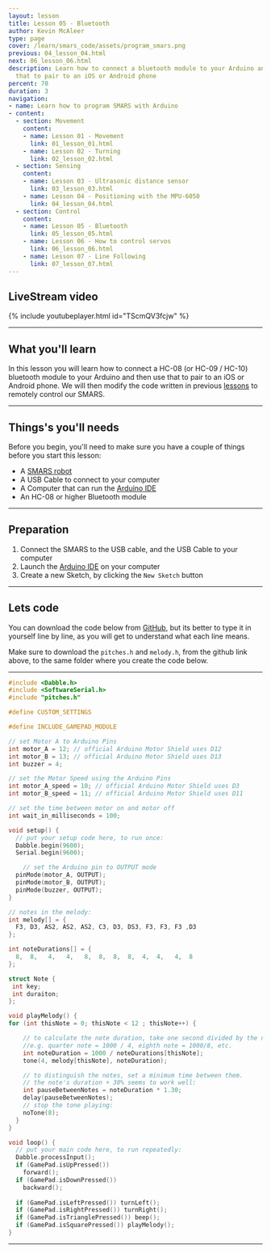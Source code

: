 ```yaml
---
layout: lesson
title: Lesson 05 - Bluetooth
author: Kevin McAleer
type: page
cover: /learn/smars_code/assets/program_smars.png
previous: 04_lesson_04.html
next: 06_lesson_06.html
description: Learn how to connect a bluetooth module to your Arduino and then use
  that to pair to an iOS or Android phone
percent: 70
duration: 3
navigation:
- name: Learn how to program SMARS with Arduino
- content:
  - section: Movement
    content:
    - name: Lesson 01 - Movement
      link: 01_lesson_01.html
    - name: Lesson 02 - Turning
      link: 02_lesson_02.html
  - section: Sensing
    content:
    - name: Lesson 03 - Ultrasonic distance sensor
      link: 03_lesson_03.html
    - name: Lesson 04 - Positioning with the MPU-6050
      link: 04_lesson_04.html
  - section: Control
    content:
    - name: Lesson 05 - Bluetooth
      link: 05_lesson_05.html
    - name: Lesson 06 - How to control servos
      link: 06_lesson_06.html
    - name: Lesson 07 - Line Following
      link: 07_lesson_07.html
---
```



## LiveStream video

{% include youtubeplayer.html id="TScmQV3fcjw" %}

---

## What you'll learn

In this lesson you will learn how to connect a HC-08 (or HC-09 / HC-10) bluetooth module to your Arduino and then use that to pair to an iOS or Android phone. We will then modify the code written in previous [lessons](02_lesson_02) to remotely control our SMARS.

---

## Things's you'll needs

Before you begin, you'll need to make sure you have a couple of things before you start this lesson:

* A [SMARS robot](/learn/smars/)
* A USB Cable to connect to your computer
* A Computer that can run the [Arduino IDE](https://create.arduino.cc/editor)
* An HC-08 or higher Bluetooth module

---

## Preparation

1. Connect the SMARS to the USB cable, and the USB Cable to your computer
1. Launch the [Arduino IDE](https://create.arduino.cc/editor) on your computer
1. Create a new Sketch, by clicking the `New Sketch` button

---

## Lets code

You can download the code below from [GitHub](https://www.github.com/kevinmcaleer/lesson_05_bluetooth), but its better to type it in yourself line by line, as you will get to understand what each line means.

Make sure to download the `pitches.h` and `melody.h`, from the github link above, to the same folder where you create the code below.

---

``` c
#include <Dabble.h>
#include <SoftwareSerial.h>
#include "pitches.h"

#define CUSTOM_SETTINGS

#define INCLUDE_GAMEPAD_MODULE

// set Motor A to Arduino Pins
int motor_A = 12; // official Arduino Motor Shield uses D12
int motor_B = 13; // official Arduino Motor Shield uses D13
int buzzer = 4;

// set the Motor Speed using the Arduino Pins
int motor_A_speed = 10; // official Arduino Motor Shield uses D3
int motor_B_speed = 11; // official Arduino Motor Shield uses D11

// set the time between motor on and motor off
int wait_in_milliseconds = 100;

void setup() {
  // put your setup code here, to run once:
  Dabble.begin(9600);
  Serial.begin(9600);

    // set the Arduino pin to OUTPUT mode
  pinMode(motor_A, OUTPUT);
  pinMode(motor_B, OUTPUT);
  pinMode(buzzer, OUTPUT);
}

// notes in the melody:
int melody[] = {
  F3, D3, AS2, AS2, AS2, C3, D3, DS3, F3, F3, F3 ,D3 
};

int noteDurations[] = {
  8,  8,   4,   4,   8,  8,  8,  8,  4,  4,   4,  8 
};

struct Note {
 int key;
 int duraiton;
};

void playMelody() {
for (int thisNote = 0; thisNote < 12 ; thisNote++) {

    // to calculate the note duration, take one second divided by the note type.
    //e.g. quarter note = 1000 / 4, eighth note = 1000/8, etc.
    int noteDuration = 1000 / noteDurations[thisNote];
    tone(4, melody[thisNote], noteDuration);

    // to distinguish the notes, set a minimum time between them.
    // the note's duration + 30% seems to work well:
    int pauseBetweenNotes = noteDuration * 1.30;
    delay(pauseBetweenNotes);
    // stop the tone playing:
    noTone(8);
  }
}

void loop() {
  // put your main code here, to run repeatedly:
  Dabble.processInput();
  if (GamePad.isUpPressed()) 
    forward();
  if (GamePad.isDownPressed()) 
    backward();
  
  if (GamePad.isLeftPressed()) turnLeft();
  if (GamePad.isRightPressed()) turnRight();
  if (GamePad.isTrianglePressed()) beep();
  if (GamePad.isSquarePressed()) playMelody();
}
```

---
